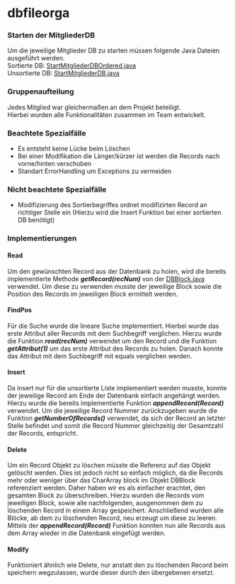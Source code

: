 # dbfileorga

### Starten der MitgliederDB
Um die jeweilige Mitglieder DB zu starten müssen folgende Java Dateien ausgeführt werden.  
Sortierte DB: [StartMitgliederDBOrdered.java](src/dbfileorga/StartMitgliederDBOrdered.java)  
Unsortierte DB: [StartMitgliederDB.java](src/dbfileorga/StartMitgliederDB.java)

### Gruppenaufteilung
Jedes Mitglied war gleichermaßen an dem Projekt beteiligt.  
Hierbei wurden alle Funktionalitäten zusammen im Team entwickelt.

### Beachtete Spezialfälle
- Es entsteht keine Lücke beim Löschen
- Bei einer Modifikation die Länger/kürzer ist werden die Records nach vorne/hinten verschoben
- Standart ErrorHandling um Exceptions zu vermeiden

### Nicht beachtete Spezialfälle
- Modifizierung des Sortierbegriffes ordnet modifizirten Record an richtiger Stelle ein (Hierzu wird die Insert Funktion bei einer sortierten DB benötigt)

### Implementierungen
#### Read
Um den gewünschten Record aus der Datenbank zu holen, wird die bereits implementierte Methode ***getRecord(recNum)***
von der [DBBlock.java](src/dbfileorga/DBBlock.java) verwendet. Um diese zu verwenden musste der jeweilige Block
sowie die Position des Records im jeweiligen Block ermittelt werden.

#### FindPos
Für die Suche wurde die lineare Suche implementiert. 
Hierbei wurde das erste Attribut aller Records mit dem Suchbegriff verglichen. Hierzu wurde die Funktion ***read(recNum)*** verwendet 
um den Record und die Funktion ***getAttribut(1)*** um das erste Attribut des Records zu holen.
Danach konnte das Attribut mit dem Suchbegriff mit equals verglichen werden.

#### Insert
Da insert nur für die unsortierte Liste implementiert werden musste,
konnte der jeweilige Record am Ende der Datenbank einfach angehängt werden.
Hierzu wurde die bereits implementierte Funktion ***appendRecord(Record)*** verwendet. 
Um die jeweilige Record Nummer zurückzugeben wurde die Funktion ***getNumberOfRecords()*** verwendet,
da sich der Record an letzter Stelle befindet und somit die Record Nummer gleichzeitig der Gesamtzahl der Records, entspricht.

#### Delete
Um ein Record Objekt zu löschen müsste die Referenz auf das Objekt gelöscht werden.
Dies ist jedoch nicht so einfach möglich, da die Records mehr oder weniger über das CharArray block im Objekt DBBlock referenziert werden.
Daher haben wir es als einfacher erachtet, den gesamten Block zu überschreiben.
Hierzu wurden die Records vom jeweiligen Block, sowie alle nachfolgenden, ausgenommen dem zu löschenden Record in einem Array gespeichert.
Anschließend wurden alle Blöcke, ab dem zu löschenden Record, neu erzeugt um diese zu leeren. Mittels der ***appendRecord(Record)*** Funktion
konnten nun alle Records aus dem Array wieder in die Datenbank eingefügt werden.

#### Modify
Funktioniert ähnlich wie Delete, nur anstatt den zu löschenden Record beim speichern wegzulassen, wurde dieser durch den übergebenen ersetzt.


